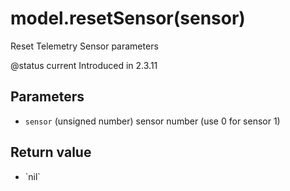 # model.resetSensor(sensor)



Reset Telemetry Sensor parameters

@status current Introduced in 2.3.11


## Parameters

* `sensor` (unsigned number) sensor number (use 0 for sensor 1)



## Return value

* \`nil\` 

